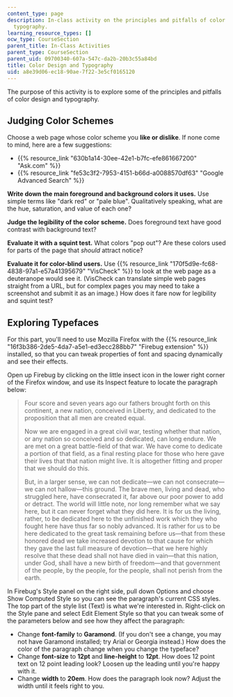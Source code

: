 ```yaml
---
content_type: page
description: In-class activity on the principles and pitfalls of color design and
  typography.
learning_resource_types: []
ocw_type: CourseSection
parent_title: In-Class Activities
parent_type: CourseSection
parent_uid: 09700340-607a-547c-da2b-20b3c55a84bd
title: Color Design and Typography
uid: a8e39d06-ec18-90ae-7f22-3e5cf0165120
---
```


The purpose of this activity is to explore some of the principles and pitfalls of color design and typography.

Judging Color Schemes
---------------------

Choose a web page whose color scheme you **like or dislike**. If none come to mind, here are a few suggestions:

*   {{% resource_link "630b1a14-30ee-42e1-b7fc-efe861667200" "Ask.com" %}}
*   {{% resource_link "fe53c3f2-7953-4151-b66d-a0088570df63" "Google Advanced Search" %}}

**Write down the main foreground and background colors it uses.** Use simple terms like "dark red" or "pale blue". Qualitatively speaking, what are the hue, saturation, and value of each one?

**Judge the legibility of the color scheme.** Does foreground text have good contrast with background text?

**Evaluate it with a squint test.** What colors "pop out"? Are these colors used for parts of the page that _should_ attract notice?

**Evaluate it for color-blind users.** Use {{% resource_link "170f5d9e-fc68-4838-97a1-e57a41395679" "VisCheck" %}} to look at the web page as a deuteranope would see it. (VisCheck can translate simple web pages straight from a URL, but for complex pages you may need to take a screenshot and submit it as an image.) How does it fare now for legibility and squint test?

Exploring Typefaces
-------------------

For this part, you'll need to use Mozilla Firefox with the {{% resource_link "16f3b386-2de5-4da7-a5e1-ed3ecc288bb7" "Firebug extension" %}} installed, so that you can tweak properties of font and spacing dynamically and see their effects.

Open up Firebug by clicking on the little insect icon in the lower right corner of the Firefox window, and use its Inspect feature to locate the paragraph below:

> Four score and seven years ago our fathers brought forth on this continent, a new nation, conceived in Liberty, and dedicated to the proposition that all men are created equal.
> 
> Now we are engaged in a great civil war, testing whether that nation, or any nation so conceived and so dedicated, can long endure. We are met on a great battle-field of that war. We have come to dedicate a portion of that field, as a final resting place for those who here gave their lives that that nation might live. It is altogether fitting and proper that we should do this.
> 
> But, in a larger sense, we can not dedicate—we can not consecrate—we can not hallow—this ground. The brave men, living and dead, who struggled here, have consecrated it, far above our poor power to add or detract. The world will little note, nor long remember what we say here, but it can never forget what they did here. It is for us the living, rather, to be dedicated here to the unfinished work which they who fought here have thus far so nobly advanced. It is rather for us to be here dedicated to the great task remaining before us—that from these honored dead we take increased devotion to that cause for which they gave the last full measure of devotion—that we here highly resolve that these dead shall not have died in vain—that this nation, under God, shall have a new birth of freedom—and that government of the people, by the people, for the people, shall not perish from the earth.

In Firebug's Style panel on the right side, pull down Options and choose Show Computed Style so you can see the paragraph's current CSS styles. The top part of the style list (Text) is what we're interested in. Right-click on the Style pane and select Edit Element Style so that you can tweak some of the parameters below and see how they affect the paragraph:

*   Change **font-family** to **Garamond**. (If you don't see a change, you may not have Garamond installed; try Arial or Georgia instead.) How does the color of the paragraph change when you change the typeface?
*   Change **font-size** to **12pt** and **line-height** to **12pt**. How does 12 point text on 12 point leading look? Loosen up the leading until you're happy with it.
*   Change **width** to **20em**. How does the paragraph look now? Adjust the width until it feels right to you.
